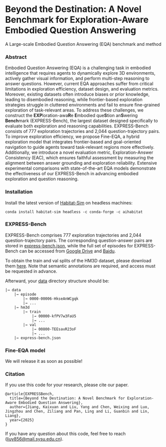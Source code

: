 # Beyond the Destination: A Novel Benchmark for Exploration-Aware Embodied Question Answering
A Large-scale Embodied Question Answering (EQA) benchmark and method

### Abstract
Embodied Question Answering (EQA) is a challenging task in embodied intelligence that requires agents to dynamically explore 3D environments, actively gather visual information, and perform multi-step reasoning to answer questions. However, current EQA approaches suffer from critical limitations in exploration efficiency, dataset design, and evaluation metrics. Moreover, existing datasets often introduce biases or prior knowledge, leading to disembodied reasoning, while frontier-based exploration strategies struggle in cluttered environments and fail to ensure fine-grained exploration of task-relevant areas. To address these challenges, we construct the **EXP**loration-awa**R**e **E**mbodied que**S**tion an**S**wering **Bench**mark (EXPRESS-Bench), the largest dataset designed specifically to evaluate both exploration and reasoning capabilities. EXPRESS-Bench consists of 777 exploration trajectories and 2,044 question-trajectory pairs. To improve exploration efficiency, we propose Fine-EQA, a hybrid exploration model that integrates frontier-based and goal-oriented navigation to guide agents toward task-relevant regions more effectively. Additionally, we introduce a novel evaluation metric, Exploration-Answer Consistency (EAC), which ensures faithful assessment by measuring the alignment between answer grounding and exploration reliability. Extensive experimental comparisons with state-of-the-art EQA models demonstrate the effectiveness of our EXPRESS-Bench in advancing embodied exploration and question reasoning.

### Installation

Install the latest version of [Habitat-Sim](https://github.com/facebookresearch/habitat-sim) on headless machines:

```
conda install habitat-sim headless -c conda-forge -c aihabitat
```

### EXPRESS-Bench

EXPRESS-Bench comprises 777 exploration trajectories and 2,044 question-trajectory pairs. The corresponding question-answer pairs are stored in [express-bench.json](https://github.com/kxxxxxxxxxx/EXPRESS-Bench/tree/main/data/express-bench.json), while the full set of episodes for EXPRESS-Bench can be accessed from [Google Drive](https://drive.google.com/file/d/1_FyeWi62d7NcB2VtBQPwkHSpsiWAQaL3/view?usp=sharing) and [Baidu](https://pan.baidu.com/s/1s_q_QedXMFQzgvY4Ty6Unw?pwd=mj3f). 

To obtain the train and val splits of the HM3D dataset, please download them [here](https://github.com/matterport/habitat-matterport-3dresearch). Note that semantic annotations are required, and access must be requested in advance.

Afterward, your [data](https://github.com/kxxxxxxxxxx/EXPRESS-Bench/tree/main/data) directory structure should be:

```
|→ data
	|→ episode
		|→ 0000-00006-HkseAnWCgqk
		|→ ...
	|→ hm3d
		|→ train
			|→ 00000-kfPV7w3FaU5
			|→ ...
		|→ val
			|→ 00800-TEEsavR23oF
			|→ ...
	|→ express-bench.json
```

### Fine-EQA model

We will release it as soon as possible!

### Citation
If you use this code for your research, please cite our paper.      
```
@article{EXPRESSBench,
  title={Beyond the Destination: A Novel Benchmark for Exploration-Aware Embodied Question Answering},
  author={Jiang, Kaixuan and Liu, Yang and Chen, Weixing and Luo, Jingzhou and Chen, Ziliang and Pan, Ling and Li, Guanbin and Lin, Liang},
  year={2025}
}

``` 
If you have any question about this code, feel free to reach (liuy856@mail.sysu.edu.cn). 
